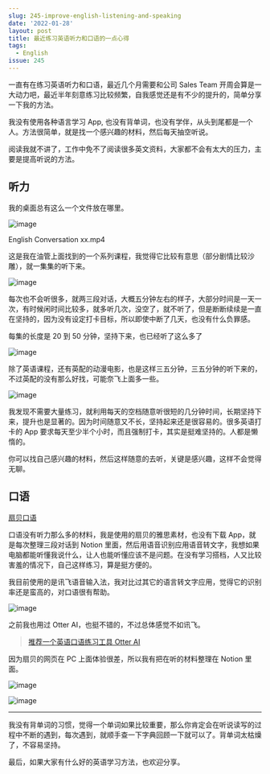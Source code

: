 ```yaml
---
slug: 245-improve-english-listening-and-speaking
date: '2022-01-28'
layout: post
title: 最近练习英语听力和口语的一点心得
tags:
  - English
issue: 245
---
```


一直有在练习英语听力和口语，最近几个月需要和公司 Sales Team 开周会算是一大动力吧，最近半年刻意练习比较频繁，自我感觉还是有不少的提升的，简单分享一下我的方法。

我没有使用各种语言学习 App, 也没有背单词，也没有学伴，从头到尾都是一个人。方法很简单，就是找一个感兴趣的材料，然后每天抽空听说。

阅读我就不讲了，工作中免不了阅读很多英文资料，大家都不会有太大的压力，主要是提高听说的方法。

## 听力

我的桌面总有这么一个文件放在哪里。

![image](https://github.com/greatghoul/greatghoul.github.io/assets/208966/6adfd7d9-7969-4193-9a74-97ea192949c8)

English Conversation xx.mp4

这是我在油管上面找到的一个系列课程，我觉得它比较有意思（部分剧情比较沙雕），就一集集的听下来。

![image](https://github.com/greatghoul/greatghoul.github.io/assets/208966/47a4b796-2bd7-492e-af9c-917c425c919c)

每次也不会听很多，就两三段对话，大概五分钟左右的样子，大部分时间是一天一次，有时候闲时间比较多，就多听几次，没空了，就不听了，但是断断续续是一直在坚持的，因为没有设定打卡目标，所以即使中断了几天，也没有什么负罪感。

每集的长度是 20 到 50 分钟，坚持下来，也已经听了这么多了

![image](https://github.com/greatghoul/greatghoul.github.io/assets/208966/331cbc88-9bb7-4b09-bac3-993e7deb161d)

除了英语课程，还有英配的动漫电影，也是这样三五分钟，三五分钟的听下来的，不过英配的没有那么好找，可能奈飞上面多一些。

![image](https://github.com/greatghoul/greatghoul.github.io/assets/208966/5de6360e-bffe-4328-b6b2-2c81f0bc9b5f)

我发现不需要大量练习，就利用每天的空档随意听很短的几分钟时间，长期坚持下来，提升也是显著的。因为时间随意又不长，坚持起来还是很容易的。很多英语打卡的 App 要求每天至少半个小时，而且强制打卡，其实是挺难坚持的。人都是懒惰的。

你可以找自己感兴趣的材料，然后这样随意的去听，关键是感兴趣，这样不会觉得无聊。

## 口语

[扇贝口语](https://www.shanbay.com/speak/intro)

口语没有听力那么多的材料，我是使用的扇贝的雅思素材，也没有下载 App，就是每次整理三段对话到 Notion 里面，然后用语音识别应用语音转文字，我想如果电脑都能听懂我说什么，让人也能听懂应该不是问题。在没有学习搭档，人又比较害羞的情况下，自己这样练习，算是挺方便的。

我目前使用的是讯飞语音输入法，我对比过其它的语言转文字应用，觉得它的识别率还是蛮高的，对口语很有帮助。

![image](https://github.com/greatghoul/greatghoul.github.io/assets/208966/932fc58b-9647-49fc-a0a9-858ae458e9f9)


之前我也用过 Otter AI，也挺不错的，不过总体感觉不如讯飞。

> [推荐一个英语口语练习工具 Otter AI](https://anl.gg/practise-speaking-with-otter-ai)

因为扇贝的网页在 PC 上面体验很差，所以我有把在听的材料整理在 Notion 里面。

![image](https://github.com/greatghoul/greatghoul.github.io/assets/208966/dfd30a10-dec1-4001-b129-efc07dfb4a06)

![image](https://github.com/greatghoul/greatghoul.github.io/assets/208966/253ad787-4aaa-4cbd-8db5-2789a6e82764)

---

我没有背单词的习惯，觉得一个单词如果比较重要，那么你肯定会在听说读写的过程中不断的遇到，每次遇到，就顺手查一下字典回顾一下就可以了。背单词太枯燥了，不容易坚持。

最后，如果大家有什么好的英语学习方法，也欢迎分享。
